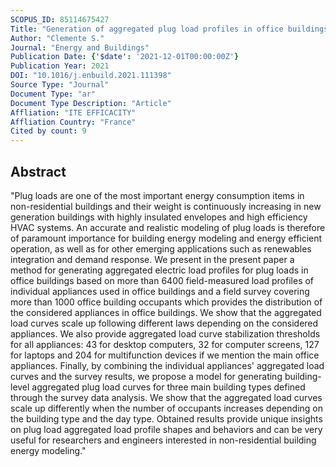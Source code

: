 ```yaml
---
SCOPUS_ID: 85114675427
Title: "Generation of aggregated plug load profiles in office buildings"
Author: "Clemente S."
Journal: "Energy and Buildings"
Publication Date: {'$date': '2021-12-01T00:00:00Z'}
Publication Year: 2021
DOI: "10.1016/j.enbuild.2021.111398"
Source Type: "Journal"
Document Type: "ar"
Document Type Description: "Article"
Affliation: "ITE EFFICACITY"
Affliation Country: "France"
Cited by count: 9
---
```


## Abstract
"Plug loads are one of the most important energy consumption items in non-residential buildings and their weight is continuously increasing in new generation buildings with highly insulated envelopes and high efficiency HVAC systems. An accurate and realistic modeling of plug loads is therefore of paramount importance for building energy modeling and energy efficient operation, as well as for other emerging applications such as renewables integration and demand response. We present in the present paper a method for generating aggregated electric load profiles for plug loads in office buildings based on more than 6400 field-measured load profiles of individual appliances used in office buildings and a field survey covering more than 1000 office building occupants which provides the distribution of the considered appliances in office buildings. We show that the aggregated load curves scale up following different laws depending on the considered appliances. We also provide aggregated load curve stabilization thresholds for all appliances: 43 for desktop computers, 32 for computer screens, 127 for laptops and 204 for multifunction devices if we mention the main office appliances. Finally, by combining the individual appliances' aggregated load curves and the survey results, we propose a model for generating building-level aggregated plug load curves for three main building types defined through the survey data analysis. We show that the aggregated load curves scale up differently when the number of occupants increases depending on the building type and the day type. Obtained results provide unique insights on plug load aggregated load profile shapes and behaviors and can be very useful for researchers and engineers interested in non-residential building energy modeling."
